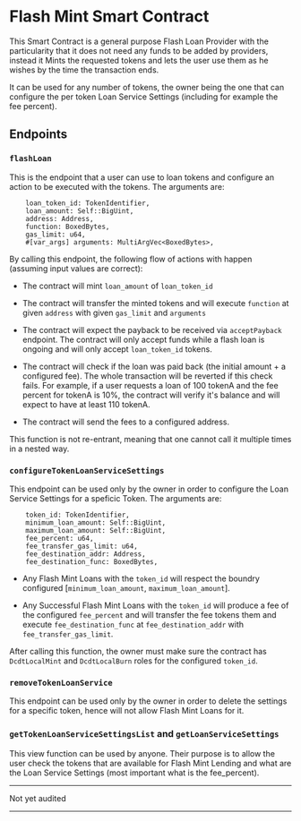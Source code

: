 # Flash Mint Smart Contract

This Smart Contract is a general purpose Flash Loan Provider with the particularity that it does not need any funds to be added by providers, instead it Mints the requested tokens and lets the user use them as he wishes by the time the transaction ends.

It can be used for any number of tokens, the owner being the one that can configure the per token Loan Service Settings (including for example the fee percent).

## Endpoints

### `flashLoan`

This is the endpoint that a user can use to loan tokens and configure an action to be executed with the tokens. The arguments are:

        loan_token_id: TokenIdentifier,
        loan_amount: Self::BigUint,
        address: Address,
        function: BoxedBytes,
        gas_limit: u64,
        #[var_args] arguments: MultiArgVec<BoxedBytes>,

By calling this endpoint, the following flow of actions with happen (assuming input values are correct):

- The contract will mint `loan_amount` of `loan_token_id`

- The contract will transfer the minted tokens and will execute `function` at given `address` with given `gas_limit` and `arguments`

- The contract will expect the payback to be received via `acceptPayback` endpoint. The contract will only accept funds while a flash loan is ongoing and will only accept `loan_token_id` tokens.

- The contract will check if the loan was paid back (the initial amount + a configured fee). The whole transaction will be reverted if this check fails. For example, if a user requests a loan of 100 tokenA and the fee percent for tokenA is 10%, the contract will verify it's balance and will expect to have at least 110 tokenA.

- The contract will send the fees to a configured address.

This function is not re-entrant, meaning that one cannot call it multiple times in a nested way.

### `configureTokenLoanServiceSettings`

This endpoint can be used only by the owner in order to configure the Loan Service Settings for a speficic Token. The arguments are:

        token_id: TokenIdentifier,
        minimum_loan_amount: Self::BigUint,
        maximum_loan_amount: Self::BigUint,
        fee_percent: u64,
        fee_transfer_gas_limit: u64,
        fee_destination_addr: Address,
        fee_destination_func: BoxedBytes,

- Any Flash Mint Loans with the `token_id` will respect the boundry configured [`minimum_loan_amount`, `maximum_loan_amount`].

- Any Successful Flash Mint Loans with the `token_id` will produce a fee of the configured `fee_percent` and will transfer the fee tokens them and execute `fee_destination_func` at `fee_destination_addr` with `fee_transfer_gas_limit`.

After calling this function, the owner must make sure the contract has `DcdtLocalMint` and `DcdtLocalBurn` roles for the configured `token_id`.

### `removeTokenLoanService`

This endpoint can be used only by the owner in order to delete the settings for a specific token, hence will not allow Flash Mint Loans for it.

### `getTokenLoanServiceSettingsList` and `getLoanServiceSettings`

This view function can be used by anyone. Their purpose is to allow the user check the tokens that are available for Flash Mint Lending and what are the Loan Service Settings (most important what is the fee_percent).

---

Not yet audited

---
